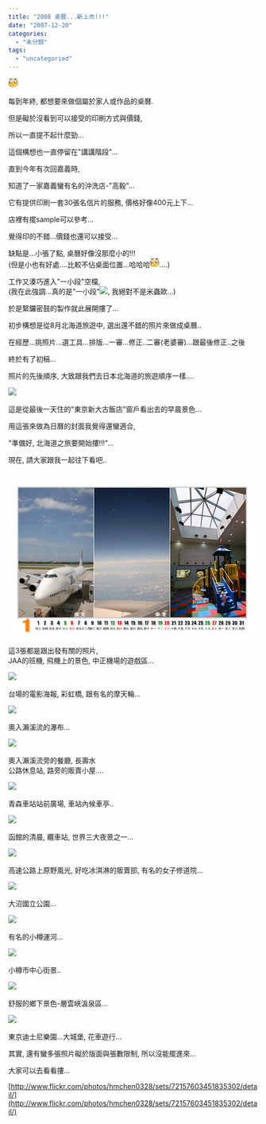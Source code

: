 ```yaml
---
title: "2008 桌曆...新上市!!!"
date: "2007-12-20"
categories: 
  - "未分類"
tags: 
  - "uncategoried"
---
```


![](images/taface25.gif)

每到年終, 都想要來做個屬於家人或作品的桌曆.  
  
但是礙於沒看到可以接受的印刷方式與價錢,  
  
所以一直提不起什麼勁...  
  
這個構想也一直停留在"講講階段"...  
  
直到今年有次回嘉義時,   
  
知道了一家嘉義蠻有名的沖洗店-"高毅"...  
  
它有提供印刷一套30張名信片的服務, 價格好像400元上下...  
  
店裡有擺sample可以參考...  
  
覺得印的不錯...價錢也還可以接受...  
  
缺點是...小張了點, 桌曆好像沒那麼小的!!!  
(但是小也有好處....比較不佔桌面位置...哈哈哈![](images/taface25.gif)....)

工作又湊巧進入"一小段"空檔,  
(我在此強調...真的是"一小段"![](images/otaface8.gif), 我絕對不是米蟲歐...)  
  
於是緊鑼密鼓的製作就此展開摟了...  
  
  
初步構想是從8月北海道旅遊中, 選出還不錯的照片來做成桌曆..  
  
在經歷...挑照片...選工具...排版...一審...修正..二審(老婆審)...跟最後修正..之後  
  
終於有了初稿...  
  
  
照片的先後順序, 大致跟我們去日本北海道的旅遊順序一樣....  
  
![](http://farm3.static.flickr.com/2015/2123628391_bdf015f465.jpg?v=0)

這是從最後一天住的"東京新大古飯店"窗戶看出去的早晨景色...  
  
用這張來做為日曆的封面我覺得還蠻適合,   
  
"準備好, 北海道之旅要開始摟!!!"...  
  
現在, 請大家跟我一起往下看吧..

![](images/2116871609_044d154499.jpg)  
  
這3張都是跟出發有關的照片,   
JAA的班機, 飛機上的景色, 中正機場的遊戲區...  
  
  
  
![](http://farm3.static.flickr.com/2357/2116871443_7c524f48e7.jpg?v=0)  
  
台場的電影海報, 彩虹橋, 跟有名的摩天輪...  
  
  
  
![](http://farm3.static.flickr.com/2288/2117650316_dc663e7193.jpg?v=0)  
  
奧入瀨溪流的瀑布...  
  
  
  
![](http://farm3.static.flickr.com/2039/2117649982_408fb42d3f.jpg?v=0)  
  
奧入瀨溪流旁的餐廳, 長壽水  
公路休息站, 路旁的販賣小屋....  
  
  
  
![](http://farm3.static.flickr.com/2403/2116870377_9e9df72106.jpg?v=0)  
  
青森車站站前廣場, 車站內候車亭..  
  
  

![](http://farm3.static.flickr.com/2246/2117649268_58d1843894.jpg?v=0)  
  
函館的清晨, 纜車站, 世界三大夜景之一...  
  
  

![](http://farm3.static.flickr.com/2051/2117649054_f01d8b89aa.jpg?v=0)  
  
高速公路上原野風光, 好吃冰淇淋的販賣部, 有名的女子修道院...  
  
  
  
![](http://farm3.static.flickr.com/2094/2116918053_7e7a45b26b.jpg?v=0)  
  
大沼國立公園...  
  
  
  
![](http://farm3.static.flickr.com/2100/2116869557_2ce5384285.jpg?v=0)  
  
有名的小樽運河...  
  
  
  
![](http://farm3.static.flickr.com/2280/2116869313_c65cdab5fc.jpg?v=0)  
  
小樽市中心街景..  
  
  

![](http://farm3.static.flickr.com/2101/2117648020_b79031d544.jpg?v=0)  
  
舒服的鄉下景色-層雲峽溫泉區...  
  
  
  
![](http://farm3.static.flickr.com/2302/2117647544_e852537fbe.jpg?v=0)  
  
東京迪士尼樂園...大城堡, 花車遊行...  
  
  
  
其實, 還有蠻多張照片礙於版面與張數限制, 所以沒能擺進來...  
  
大家可以去看看摟...  
  
[http://www.flickr.com/photos/hmchen0328/sets/72157603451835302/detail/](http://www.flickr.com/photos/hmchen0328/sets/72157603451835302/detail/)
